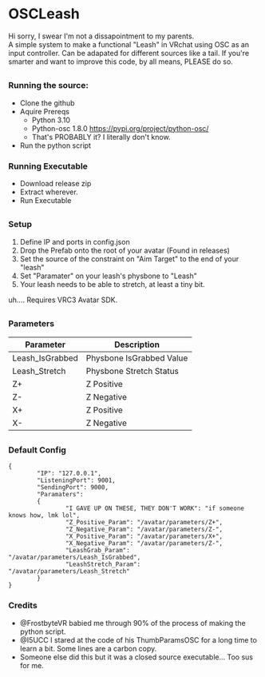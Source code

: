 # OSCLeash

Hi sorry, I swear I'm not a dissapointment to my parents. <br />
A simple system to make a functional "Leash" in VRchat using OSC as an input controller. Can be adapated for different sources like a tail.
If you're smarter and want to improve this code, by all means, PLEASE do so. 

##

### Running the source:
- Clone the github
- Aquire Prereqs
  - Python 3.10
  - Python-osc 1.8.0 https://pypi.org/project/python-osc/
  - That's PROBABLY it? I literally don't know.
- Run the python script

### Running Executable
- Download release zip
- Extract wherever.
- Run Executable

##

### Setup
1. Define IP and ports in config.json
3. Drop the Prefab onto the root of your avatar (Found in releases)
4. Set the source of the constraint on "Aim Target" to the end of your "leash"
5. Set "Paramater" on your leash's physbone to "Leash" 
6. Your leash needs to be able to stretch, at least a tiny bit.

uh....
Requires VRC3 Avatar SDK.

##

### Parameters

| Parameter | Description |
| --- | --- |
|Leash_IsGrabbed | Physbone IsGrabbed Value
|Leash_Stretch | Physbone Stretch Status
| Z+ | Z Positive |
| Z- | Z Negative |
| X+ | Z Positive |
| X- | Z Negative |

##

### Default Config

```
{
        "IP": "127.0.0.1",
        "ListeningPort": 9001,
        "SendingPort": 9000,
        "Paramaters":
        {
                "I GAVE UP ON THESE, THEY DON'T WORK": "if someone knows how, lmk lol",
                "Z_Positive_Param": "/avatar/parameters/Z+",
                "Z_Negative_Param": "/avatar/parameters/Z-",
                "X_Positive_Param": "/avatar/parameters/X+",
                "X_Negative_Param": "/avatar/parameters/Z-",
                "LeashGrab_Param": "/avatar/parameters/Leash_IsGrabbed",
                "LeashStretch_Param": "/avatar/parameters/Leash_Stretch"
        }
}
```

### Credits

- @FrostbyteVR babied me through 90% of the process of making the python script.
- @I5UCC I stared at the code of his ThumbParamsOSC for a long time to learn a bit. Some lines are a carbon copy.
- Someone else did this but it was a closed source executable... Too sus for me.
